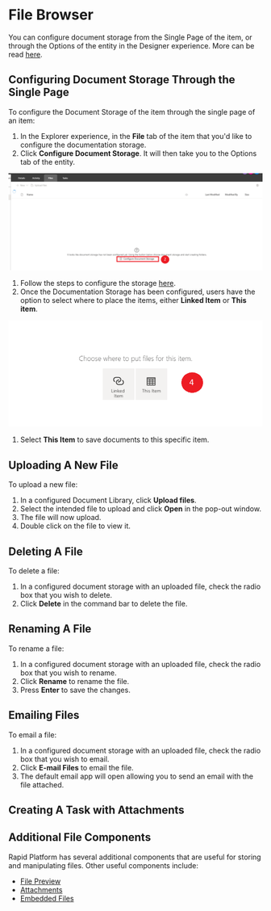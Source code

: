 # File Browser

You can configure document storage from the Single Page of the item, or through the Options of the entity in the Designer experience. More can be read [here](https://support.office.com/en-us/article/what-is-a-document-library-3b5976dd-65cf-4c9e-bf5a-713c10ca2872).

## Configuring Document Storage Through the Single Page

To configure the Document Storage of the item through the single page of an item:

1. In the Explorer experience, in the **File** tab of the item that you'd like to configure the documentation storage.
2. Click **Configure Document Storage**. It will then take you to the Options tab of the entity.

![File Browser 01.png](./downloaded_image_1705285491244.png)

1. Follow the steps to configure the storage [here](/docs/Rapid/3-User%20Manual/2-Explorer/3-Page%20Components/file-browser/file-browser.md).
2. Once the Documentation Storage has been configured, users have the option to select where to place the items, either **Linked Item** or **This item**.

![File Browser 02.png](./downloaded_image_1705285492259.png)

1. Select **This Item** to save documents to this specific item.

## Uploading A New File

To upload a new file:

1. In a configured Document Library, click **Upload files**.
2. Select the intended file to upload and click **Open** in the pop-out window.
3. The file will now upload.
4. Double click on the file to view it.

## Deleting A File

To delete a file:

1. In a configured document storage with an uploaded file, check the radio box that you wish to delete.
2. Click **Delete** in the command bar to delete the file.

## Renaming A File

To rename a file:

1. In a configured document storage with an uploaded file, check the radio box that you wish to rename.
2. Click **Rename** to rename the file.
3. Press **Enter** to save the changes.

## Emailing Files

To email a file:

1. In a configured document storage with an uploaded file, check the radio box that you wish to email.
2. Click **E-mail Files** to email the file.
3. The default email app will open allowing you to send an email with the file attached.

## Creating A Task with Attachments


## Additional File Components
Rapid Platform has several additional components that are useful for storing and manipulating files. Other useful components include:
- <a href="https://rapiddocs.z8.web.core.windows.net/docs/Rapid/User%20Manual/Explorer/Page%20Components/File%20Preview%20Component" target="_blank">File Preview</a>
- <a href="https://rapiddocs.z8.web.core.windows.net/docs/Rapid/User%20Manual/Explorer/Page%20Components/Attachments">Attachments</a>
- <a href="https://rapiddocs.z8.web.core.windows.net/docs/Rapid/User%20Manual/Explorer/Page%20Components/Embedded%20Files">Embedded Files</a>